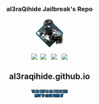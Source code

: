 ### <p align="center">al3raQihide Jailbreak's Repo

	
<p align="center">
<img src="./al3raQeIcon.png" alt="al3raQihide" width="15%" />
</p>


<p align="center">
  <a href="https://www.facebook.com" target="_blank" title="Facebook"
    ><img src="https://al3raqihide.github.io/photo/facebookMe.png" /></a
  >&nbsp;&nbsp;<a
    href="https://twitter.com/home"
    target="_blank"
    title="Twitter"
    ><img src="https://al3raqihide.github.io/photo/twitterMe.png" /></a
  >&nbsp; &nbsp;<a
    href="https://www.youtube.com"
    target="_blank"
    title="YouTube"
    ><img src="https://al3raqihide.github.io/photo/youtubeMe.png" /></a
  >&nbsp; &nbsp;<a
    href="https://al3raqihide.github.io"
    target="_blank"
    title="My Repo"
    ><img src="https://al3raqihide.github.io/photo/RepoMe.png"
  /></a>
</div>
</p>

## <p align="center">al3raqihide.github.io	
<p align="center">
<img src="./photo/PrivaterRpo.png" alt="al3raQihide" width="20%" />
</p>
